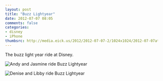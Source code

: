 ```yaml
---
layout: post
title: "Buzz Lightyear"
date: 2012-07-07 08:05
comments: false
categories: 
- disney
- iPhone
thumbsrc: http://media.eick.us/2012/2012-07-07-2/1024x1024/2012-07-07at07.20.34.jpg
---
```

The buzz light year ride at Disney.

![Andy and Jasmine ride Buzz Lightyear](http://media.eick.us/media/photographs/2012/2012-07-07-2/2012-07-07at07.20.49.jpg)


![Denise and Libby ride Buzz Lightyear](http://media.eick.us/media/photographs/2012/2012-07-07-2/2012-07-07at07.20.34.jpg)
